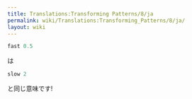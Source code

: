 ```yaml
---
title: Translations:Transforming Patterns/8/ja
permalink: wiki/Translations:Transforming_Patterns/8/ja/
layout: wiki
---
```


``` haskell
fast 0.5
```

は

``` haskell
slow 2
```

と同じ意味です!
